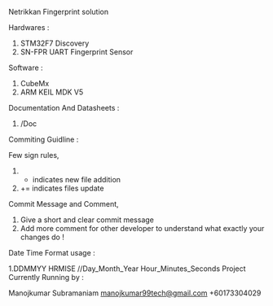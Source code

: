 Netrikkan Fingerprint solution 

Hardwares : 
1. STM32F7 Discovery
2. SN-FPR UART Fingerprint Sensor 

Software : 

1. CubeMx
2. ARM KEIL MDK V5

Documentation And Datasheets :

1. /Doc

Commiting Guidline :

Few sign rules,

1. + indicates new file addition 
2. += indicates files update

Commit Message and Comment,

1. Give a short and clear commit message 
2. Add more comment for other developer to understand what exactly your changes do !

Date Time Format usage :

1.DDMMYY HRMISE //Day_Month_Year Hour_Minutes_Seconds
Project Currently Running by :

Manojkumar Subramaniam 
manojkumar99tech@gmail.com
+60173304029
